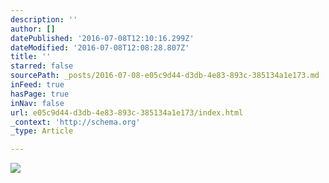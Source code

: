 ```yaml
---
description: ''
author: []
datePublished: '2016-07-08T12:10:16.299Z'
dateModified: '2016-07-08T12:08:28.807Z'
title: ''
starred: false
sourcePath: _posts/2016-07-08-e05c9d44-d3db-4e83-893c-385134a1e173.md
inFeed: true
hasPage: true
inNav: false
url: e05c9d44-d3db-4e83-893c-385134a1e173/index.html
_context: 'http://schema.org'
_type: Article

---
```

![](https://the-grid-user-content.s3-us-west-2.amazonaws.com/fc7fab0a-714f-481a-84f3-55f6f67d5ce8.jpg)